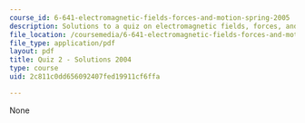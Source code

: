 ```yaml
---
course_id: 6-641-electromagnetic-fields-forces-and-motion-spring-2005
description: Solutions to a quiz on electromagnetic fields, forces, and motion.
file_location: /coursemedia/6-641-electromagnetic-fields-forces-and-motion-spring-2005/2c811c0dd656092407fed19911cf6ffa_04_q02_sol.pdf
file_type: application/pdf
layout: pdf
title: Quiz 2 - Solutions 2004
type: course
uid: 2c811c0dd656092407fed19911cf6ffa

---
```

None